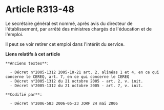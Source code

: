 # Article R313-48

Le secrétaire général est nommé, après avis du directeur de l'établissement, par arrêté des ministres chargés de l'éducation
et de l'emploi.

Il peut se voir retirer cet emploi dans l'intérêt du service.

**Liens relatifs à cet article**

	**Anciens textes**:

	  - Décret n°2005-1312 2005-10-21 art. 2, alinéas 1 et 4, en ce qui concerne le CEREQ, art. 7, en ce qui concerne le CEREQ
	  - Décret n°2005-1312 du 21 octobre 2005 - art. 2, v. init.
	  - Décret n°2005-1312 du 21 octobre 2005 - art. 7, v. init.

	**Codifié par**:

	  - Décret n°2006-583 2006-05-23 JORF 24 mai 2006
